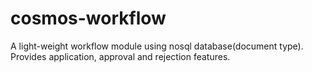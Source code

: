 # cosmos-workflow
A light-weight workflow module using nosql database(document type). Provides application, approval and rejection features.

